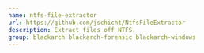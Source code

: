 ```yaml
---
name: ntfs-file-extractor
url: https://github.com/jschicht/NtfsFileExtractor
description: Extract files off NTFS.
group: blackarch blackarch-forensic blackarch-windows
---
```


